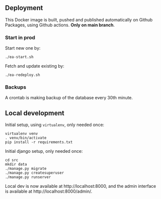 ## Deployment

This Docker image is built, pushed and published automatically on Github Packages, using Github actions. **Only on main branch**.

### Start in prod

Start new one by:

    ./ea-start.sh

Fetch and update existing by:

    ./ea-redeploy.sh

### Backups

A crontab is making backup of the database every 30th minute.

## Local development

Initial setup, using `virtualenv`, only needed once:

    virtualenv venv
    . venv/bin/activate
    pip install -r requirements.txt

Initial django setup, only needed once:

    cd src
    mkdir data
    ./manage.py migrate
    ./manage.py createsuperuser
    ./manage.py runserver

Local dev is now available at http://localhost:8000, and the admin
interface is available at http://localhost:8000/admin/.